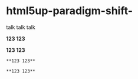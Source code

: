 # html5up-paradigm-shift-
talk talk talk

**123 123**

**123 123**

```
**123 123**

**123 123**

```

